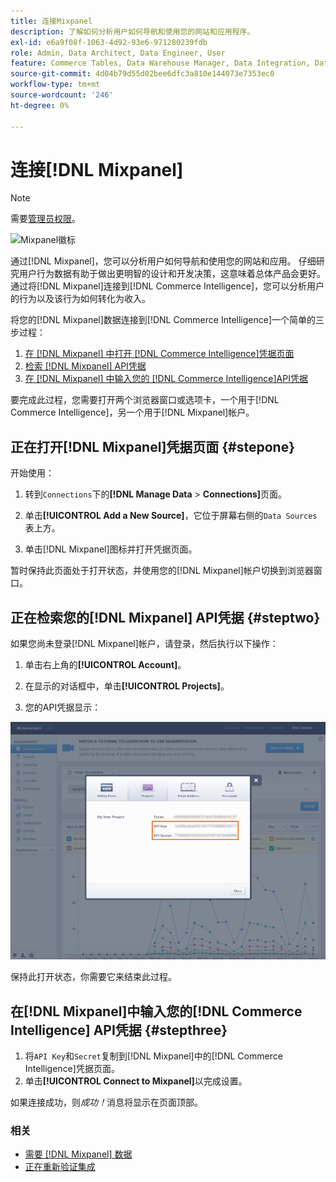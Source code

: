 ```yaml
---
title: 连接Mixpanel
description: 了解如何分析用户如何导航和使用您的网站和应用程序。
exl-id: e6a9f08f-1063-4d92-93e6-971280239fdb
role: Admin, Data Architect, Data Engineer, User
feature: Commerce Tables, Data Warehouse Manager, Data Integration, Data Import/Export
source-git-commit: 4d04b79d55d02bee6dfc3a810e144073e7353ec0
workflow-type: tm+mt
source-wordcount: '246'
ht-degree: 0%

---
```


# 连接[!DNL Mixpanel]

>[!NOTE]
>
>需要[管理员权限](../../../administrator/user-management/user-management.md)。

![Mixpanel徽标](../../../assets/Mixpanel_logo.png)

通过[!DNL Mixpanel]，您可以分析用户如何导航和使用您的网站和应用。 仔细研究用户行为数据有助于做出更明智的设计和开发决策，这意味着总体产品会更好。 通过将[!DNL Mixpanel]连接到[!DNL Commerce Intelligence]，您可以分析用户的行为以及该行为如何转化为收入。

将您的[!DNL Mixpanel]数据连接到[!DNL Commerce Intelligence]一个简单的三步过程：

1. [在 [!DNL Mixpanel] 中打开 [!DNL Commerce Intelligence]凭据页面](#stepone)
1. [检索 [!DNL Mixpanel] API凭据](#steptwo)
1. [在 [!DNL Mixpanel] 中输入您的 [!DNL Commerce Intelligence]API凭据](#stepthree)

要完成此过程，您需要打开两个浏览器窗口或选项卡，一个用于[!DNL Commerce Intelligence]，另一个用于[!DNL Mixpanel]帐户。

## 正在打开[!DNL Mixpanel]凭据页面 {#stepone}

开始使用：

1. 转到`Connections`下的&#x200B;**[!DNL Manage Data** > **Connections]**&#x200B;页面。

1. 单击&#x200B;**[!UICONTROL Add a New Source]**，它位于屏幕右侧的`Data Sources`表上方。

1. 单击[!DNL Mixpanel]图标并打开凭据页面。

暂时保持此页面处于打开状态，并使用您的[!DNL Mixpanel]帐户切换到浏览器窗口。

## 正在检索您的[!DNL Mixpanel] API凭据 {#steptwo}

如果您尚未登录[!DNL Mixpanel]帐户，请登录，然后执行以下操作：

1. 单击右上角的&#x200B;**[!UICONTROL Account]**。

1. 在显示的对话框中，单击&#x200B;**[!UICONTROL Projects]**。

1. 您的API凭据显示：

![正在检索Mixpanel API凭据](../../../assets/Mixpanel_API_creds.png)

保持此打开状态，你需要它来结束此过程。

## 在[!DNL Mixpanel]中输入您的[!DNL Commerce Intelligence] API凭据 {#stepthree}

1. 将`API Key`和`Secret`复制到[!DNL Mixpanel]中的[!DNL Commerce Intelligence]凭据页面。
1. 单击&#x200B;**[!UICONTROL Connect to Mixpanel]**&#x200B;以完成设置。

如果连接成功，则&#x200B;_成功！_&#x200B;消息将显示在页面顶部。

### 相关

* [需要 [!DNL Mixpanel] 数据](../integrations/mixpanel-data.md)
* [正在重新验证集成](https://experienceleague.adobe.com/docs/commerce-knowledge-base/kb/how-to/mbi-reauthenticating-integrations.html)
